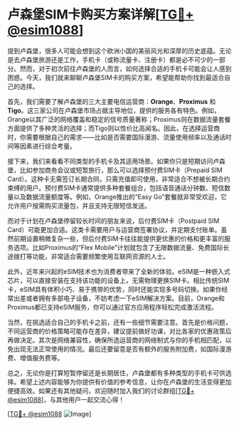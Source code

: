 # 卢森堡SIM卡购买方案详解[[TG💪+ @esim1088](https://t.me/s/esim1088)]

提到卢森堡，很多人可能会想到这个欧洲小国的美丽风光和深厚的历史底蕴。无论是去卢森堡旅游还是工作，手机卡（或称流量卡、注册卡）都是必不可少的一部分。然而，对于初次前往卢森堡的人而言，如何选择合适的手机卡可能会让人感到困惑。今天，我们就来聊聊卢森堡SIM卡的购买方案，希望能帮助你找到最适合自己的选择。

首先，我们需要了解卢森堡的三大主要电信运营商：**Orange**、**Proximus** 和 **Tigo**。这三家公司在卢森堡市场占据主导地位，提供的服务各有特色。例如，Orange以其广泛的网络覆盖和稳定的信号质量著称；Proximus则在数据流量套餐方面提供了多种灵活的选择；而Tigo则以性价比高闻名。因此，在选择运营商时，你需要根据自己的需求——比如是否需要国际漫游、流量使用频率以及通话时间等因素进行综合考量。

接下来，我们来看看不同类型的手机卡及其适用场景。如果你只是短期访问卢森堡，比如参加商务会议或短暂旅行，那么可以选择预付费SIM卡（Prepaid SIM Card）。这种卡无需签订长期合同，只需充值即可使用，非常适合不想被长期合约束缚的用户。预付费SIM卡通常提供多种套餐组合，包括语音通话分钟数、短信数量以及数据流量额度等。例如，Orange推出的“Easy Go”套餐就非常受欢迎，它允许用户按需购买流量包，并且支持无限短信发送。

而对于计划在卢森堡停留较长时间的朋友来说，后付费SIM卡（Postpaid SIM Card）可能更加合适。这类卡需要用户与运营商签署协议，并定期支付账单。虽然前期设置稍微复杂一些，但后付费SIM卡往往能提供更优惠的价格和更丰富的服务选项。比如Proximus的“Flex Mobile”计划就包含了无限数据流量、免费国际长途拨打等功能，非常适合需要频繁使用互联网资源的人士。

此外，近年来兴起的eSIM技术也为消费者带来了全新的体验。eSIM是一种嵌入式芯片，可以直接安装在支持该功能的设备上，无需物理更换SIM卡。相比传统SIM卡，eSIM具有体积小巧、易于携带的优势，同时还能实现多号码切换。如果你经常出差或者拥有多部电子设备，不妨考虑一下eSIM解决方案。目前，Orange和Proximus都已支持eSIM服务，你可以通过官方应用程序轻松完成激活流程。

当然，在挑选适合自己的手机卡之前，还有一些细节需要注意。首先是价格问题，不同运营商的价格策略可能存在差异，建议提前做好功课，对比各家的优惠政策后再做决定。其次是网络兼容性，确保所选运营商的网络制式与你的手机相匹配，以免出现无法正常使用的情况。最后还要留意是否有额外的服务附加费，如国际漫游费、增值服务费等。

总之，无论你是打算短暂停留还是长期居住，卢森堡都有多种类型的手机卡可供选择。希望上述内容能够为你提供有价值的参考信息，让你在卢森堡的生活变得更加便捷高效。如果还有其他疑问，欢迎随时加入我们的讨论群组[[TG💪+ @esim1088](https://t.me/s/esim1088)]，与其他用户一起交流心得！

[[TG💪+ @esim1088](https://t.me/s/esim1088) ![Image](https://i.postimg.cc/4NQfJmqS/Snipaste-2025-05-13-00-14-12.png)]